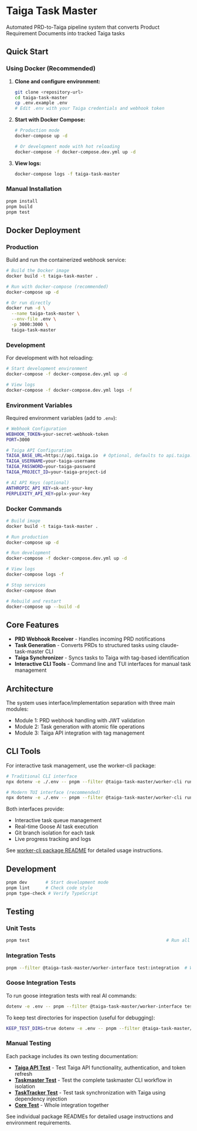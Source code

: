 # Taiga Task Master

Automated PRD-to-Taiga pipeline system that converts Product Requirement Documents into tracked Taiga tasks

## Quick Start

### Using Docker (Recommended)

1. **Clone and configure environment:**

   ```bash
   git clone <repository-url>
   cd taiga-task-master
   cp .env.example .env
   # Edit .env with your Taiga credentials and webhook token
   ```

2. **Start with Docker Compose:**

   ```bash
   # Production mode
   docker-compose up -d

   # Or development mode with hot reloading
   docker-compose -f docker-compose.dev.yml up -d
   ```

3. **View logs:**
   ```bash
   docker-compose logs -f taiga-task-master
   ```

### Manual Installation

```bash
pnpm install
pnpm build
pnpm test
```

## Docker Deployment

### Production

Build and run the containerized webhook service:

```bash
# Build the Docker image
docker build -t taiga-task-master .

# Run with docker-compose (recommended)
docker-compose up -d

# Or run directly
docker run -d \
  --name taiga-task-master \
  --env-file .env \
  -p 3000:3000 \
  taiga-task-master
```

### Development

For development with hot reloading:

```bash
# Start development environment
docker-compose -f docker-compose.dev.yml up -d

# View logs
docker-compose -f docker-compose.dev.yml logs -f
```

### Environment Variables

Required environment variables (add to `.env`):

```bash
# Webhook Configuration
WEBHOOK_TOKEN=your-secret-webhook-token
PORT=3000

# Taiga API Configuration
TAIGA_BASE_URL=https://api.taiga.io  # Optional, defaults to api.taiga.io
TAIGA_USERNAME=your-taiga-username
TAIGA_PASSWORD=your-taiga-password
TAIGA_PROJECT_ID=your-taiga-project-id

# AI API Keys (optional)
ANTHROPIC_API_KEY=sk-ant-your-key
PERPLEXITY_API_KEY=pplx-your-key
```

### Docker Commands

```bash
# Build image
docker build -t taiga-task-master .

# Run production
docker-compose up -d

# Run development
docker-compose -f docker-compose.dev.yml up -d

# View logs
docker-compose logs -f

# Stop services
docker-compose down

# Rebuild and restart
docker-compose up --build -d
```

## Core Features

- **PRD Webhook Receiver** - Handles incoming PRD notifications
- **Task Generation** - Converts PRDs to structured tasks using claude-task-master CLI
- **Taiga Synchronizer** - Syncs tasks to Taiga with tag-based identification
- **Interactive CLI Tools** - Command line and TUI interfaces for manual task management

## Architecture

The system uses interface/implementation separation with three main modules:

- Module 1: PRD webhook handling with JWT validation
- Module 2: Task generation with atomic file operations
- Module 3: Taiga API integration with tag management

## CLI Tools

For interactive task management, use the worker-cli package:

```bash
# Traditional CLI interface
npx dotenv -e ./.env -- pnpm --filter @taiga-task-master/worker-cli run cli

# Modern TUI interface (recommended)
npx dotenv -e ./.env -- pnpm --filter @taiga-task-master/worker-cli run tui
```

Both interfaces provide:
- Interactive task queue management
- Real-time Goose AI task execution
- Git branch isolation for each task
- Live progress tracking and logs

See [worker-cli package README](packages/worker-cli/README.md) for detailed usage instructions.

## Development

```bash
pnpm dev       # Start development mode
pnpm lint      # Check code style
pnpm type-check # Verify TypeScript
```

## Testing

### Unit Tests

```bash
pnpm test                                                    # Run all unit tests
```

### Integration Tests

```bash
pnpm --filter @taiga-task-master/worker-interface test:integration  # Worker interface git integration tests
```

### Goose Integration Tests

To run goose integration tests with real AI commands:

```bash
dotenv -e .env -- pnpm --filter @taiga-task-master/worker-interface test:integration tests/integration/loop-real-goose.test.ts
```

To keep test directories for inspection (useful for debugging):

```bash
KEEP_TEST_DIRS=true dotenv -e .env -- pnpm --filter @taiga-task-master/worker-interface test:integration tests/integration/loop-real-goose.test.ts
```

### Manual Testing

Each package includes its own testing documentation:

- **[Taiga API Test](packages/taiga-api-test/README.md)** - Test Taiga API functionality, authentication, and token refresh
- **[Taskmaster Test](packages/taskmaster-test/README.md)** - Test the complete taskmaster CLI workflow in isolation
- **[TaskTracker Test](packages/tasktracker-test/README.md)** - Test task synchronization with Taiga using dependency injection
- **[Core Test](packages/core-test/README.md)** - Whole integration together

See individual package READMEs for detailed usage instructions and environment requirements.
